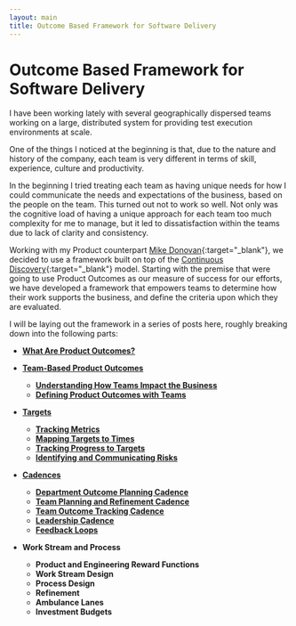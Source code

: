 ```yaml
---
layout: main
title: Outcome Based Framework for Software Delivery
---
```

# Outcome Based Framework for Software Delivery

I have been working lately with several geographically dispersed teams working on a large, distributed system for providing test execution environments at scale.

One of the things I noticed at the beginning is that, due to the nature and history of the company, each team is very different in terms of skill, experience, culture and productivity.

In the beginning I tried treating each team as having unique needs for how I could communicate the needs and expectations of the business, based on the people on the team.  This turned out not to work so well.  Not only was the cognitive load of having a unique approach for each team too much complexity for me to manage, but it led to dissatisfaction within the teams due to lack of clarity and consistency.

Working with my Product counterpart [Mike Donovan](https://www.linkedin.com/in/michaeldonovan2/){:target="_blank"}, we decided to use a framework built on top of the [Continuous Discovery](https://www.amazon.com/Continuous-Discovery-Habits-Discover-Products/dp/1736633309){:target="_blank"} model.  Starting with the premise that were going to use Product Outcomes as our measure of success for our efforts, we have developed a framework that empowers teams to determine how their work supports the business, and define the criteria upon which they are evaluated.

I will be laying out the framework in a series of posts here, roughly breaking down into the following parts:

- **[What Are Product Outcomes?](/2022/01/25/what-are-product-outcomes)**  
- **[Team-Based Product Outcomes](/2022/01/26/team-based-product-outcomes)**  
  - **[Understanding How Teams Impact the Business](/2022/01/26/team-based-product-outcomes#understanding-how-teams-impact-the-business)**    
  - **[Defining Product Outcomes with Teams](/2022/01/26/team-based-product-outcomes#defining-product-outcomes-with-teams)**   

- **[Targets](/2022/01/28/targets)**  
  - **[Tracking Metrics](/2022/01/28/targets#tracking-metrics)**   
  - **[Mapping Targets to Times](/2022/01/28/targets#mapping-targets-to-times)**   
  - **[Tracking Progress to Targets](/2022/01/28/targets#tracking-progress-to-targets)**
  - **[Identifying and Communicating Risks](/2022/01/28/targets#identifying-and-communicating-risks)**

- **[Cadences](/2022/01/28/cadences)**
  - **[Department Outcome Planning Cadence](/2022/01/28/targets#department-outcome-planning-cadence)**
  - **[Team Planning and Refinement Cadence](/2022/01/28/cadences#team-planning-and-refinement-cadence)**
  - **[Team Outcome Tracking Cadence](/2022/01/28/cadences#team-outcome-tracking-cadence)**
  - **[Leadership Cadence](/2022/01/28/cadences#leadership-cadence)**
  - **[Feedback Loops](/2022/01/28/cadences#feedback-loops)**

- **Work Stream and Process**
  - **Product and Engineering Reward Functions**
  - **Work Stream Design**
  - **Process Design**
  - **Refinement**
  - **Ambulance Lanes**
  - **Investment Budgets**


